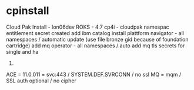 # cpinstall

Cloud Pak Install - lon06dev
ROKS - 4.7
cp4i - cloudpak namespac
entitlement secret created
add ibm catalog
install plattform navigator - all namespaces / automatic update (use file bronze gid because of foundation cartridge)
add mq operator - all namespaces / auto
add mq tls secrets for single and ha








1.
ACE  = 11.0.011 = svc:443 / SYSTEM.DEF.SVRCONN / no ssl
MQ = mqm / SSL auth optional / no cipher


